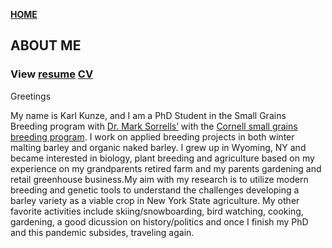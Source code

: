**<span style="color: grey;"> [HOME](./index.md) </span>**

## ABOUT ME  


### **View [resume](./Resume/karlkunze-resume.pdf)  [CV](./Resume/karlkunze-cv.pdf)**


Greetings 

My name is Karl Kunze, and I am a PhD Student in the Small Grains Breeding program with [Dr. Mark Sorrells’](https://plbrgen.cals.cornell.edu/people/mark-sorrells/) with the  [Cornell small grains breeding program](http://smallgrains.cals.cornell.edu/). I work on applied breeding projects in both winter malting barley and organic naked barley. I grew up in Wyoming, NY and became interested in biology, plant breeding and agriculture based on my experience on my grandparents retired farm and my parents gardening and retail greenhouse business.My aim with my research is to utilize modern breeding and genetic tools to understand the challenges developing a barley variety as a viable crop in New York State agriculture. My other favorite activities include skiing/snowboarding, bird watching, cooking, gardening, a good dicussion on history/politics and once I finish my PhD and this pandemic subsides, traveling again. 

